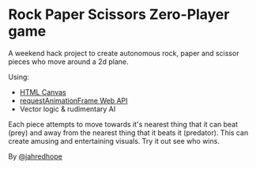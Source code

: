 # Rock Paper Scissors Zero-Player game

A weekend hack project to create autonomous rock, paper and scissor pieces who move around a 2d plane.

Using:

- [HTML Canvas](https://developer.mozilla.org/en-US/docs/Web/HTML/Element/canvas)
- [requestAnimationFrame Web API](https://developer.mozilla.org/en-US/docs/Web/API/window/requestAnimationFrame)
- Vector logic & rudimentary AI

Each piece attempts to move towards it's nearest thing that it can beat (prey) and away from the nearest thing that it beats it (predator). This can create amusing and entertaining visuals. Try it out see who wins.

By [@jahredhope](https://github.com/jahredhope)
